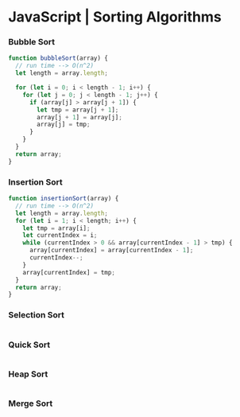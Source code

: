 # JavaScript | Sorting Algorithms

### Bubble Sort

```javascript
function bubbleSort(array) {
  // run time --> O(n^2)
  let length = array.length;

  for (let i = 0; i < length - 1; i++) {
    for (let j = 0; j < length - 1; j++) {
      if (array[j] > array[j + 1]) {
        let tmp = array[j + 1];
        array[j + 1] = array[j];
        array[j] = tmp;
      }
    }
  }
  return array;
}
```

### Insertion Sort

```javascript
function insertionSort(array) {
  // run time --> O(n^2)
  let length = array.length;
  for (let i = 1; i < length; i++) {
    let tmp = array[i];
    let currentIndex = i;
    while (currentIndex > 0 && array[currentIndex - 1] > tmp) {
      array[currentIndex] = array[currentIndex - 1];
      currentIndex--;
    }
    array[currentIndex] = tmp;
  }
  return array;
}
```

### Selection Sort

```javascript
```

### Quick Sort

```javascript
```

### Heap Sort

```javascript
```

### Merge Sort

```javascript
```
